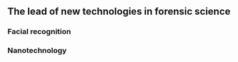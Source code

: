 ## The lead of new technologies in forensic science 
### **Facial recognition**
### **Nanotechnology**
